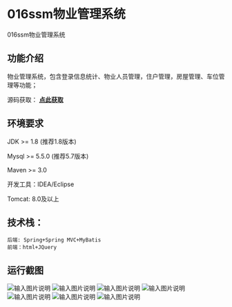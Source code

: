 # 016ssm物业管理系统
016ssm物业管理系统


## 功能介绍
物业管理系统，包含登录信息统计、物业人员管理，住户管理，房屋管理、车位管理等功能；


源码获取： [**点此获取**](http://www.shuyue.fun/index.php?type=productinfo&id=119)

## 环境要求

JDK >= 1.8 (推荐1.8版本)

Mysql >= 5.5.0 (推荐5.7版本)

Maven >= 3.0

开发工具：IDEA/Eclipse

Tomcat: 8.0及以上

## 技术栈：
````
后端: Spring+Spring MVC+MyBatis 
前端：html+JQuery
````

## 运行截图

![输入图片说明](https://images.gitee.com/uploads/images/2021/0317/094246_67d6a055_863230.png "屏幕截图.png")
![输入图片说明](https://images.gitee.com/uploads/images/2021/0317/094256_f3dae109_863230.png "屏幕截图.png")
![输入图片说明](https://images.gitee.com/uploads/images/2021/0317/094306_bf4ac92a_863230.png "屏幕截图.png")
![输入图片说明](https://images.gitee.com/uploads/images/2021/0317/094315_191e4448_863230.png "屏幕截图.png")
![输入图片说明](https://images.gitee.com/uploads/images/2021/0317/094324_427287ed_863230.png "屏幕截图.png")
![输入图片说明](https://images.gitee.com/uploads/images/2021/0317/094334_c9c3d8fc_863230.png "屏幕截图.png")
![输入图片说明](https://images.gitee.com/uploads/images/2021/0317/094344_ac956a19_863230.png "屏幕截图.png")
